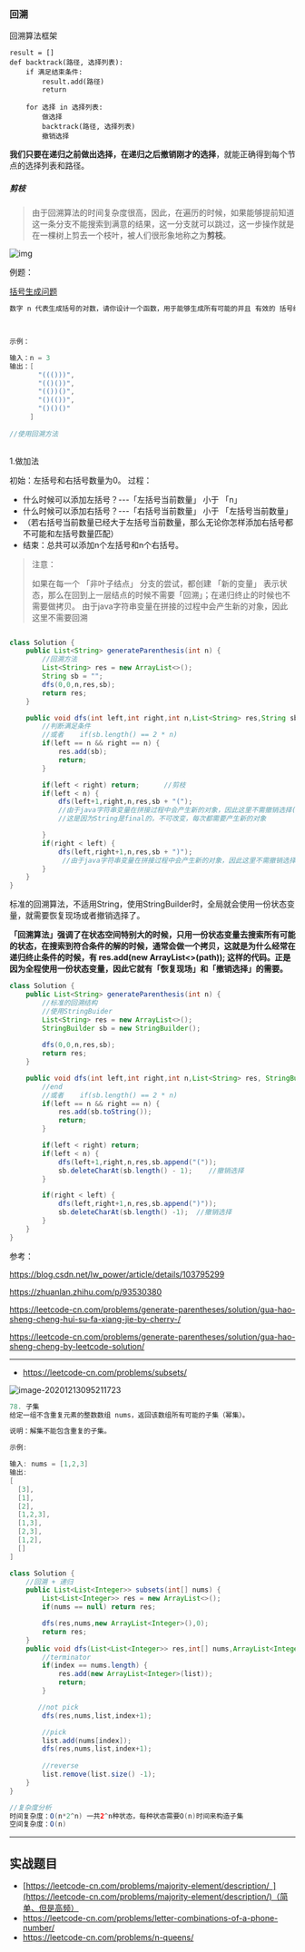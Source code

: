 ### 回溯

回溯算法框架

```text
result = []
def backtrack(路径, 选择列表):
    if 满足结束条件:
        result.add(路径)
        return

    for 选择 in 选择列表:
        做选择
        backtrack(路径, 选择列表)
        撤销选择
```

**我们只要在递归之前做出选择，在递归之后撤销刚才的选择**，就能正确得到每个节点的选择列表和路径。

##### 剪枝

> 由于回溯算法的时间复杂度很高，因此，在遍历的时候，如果能够提前知道这一条分支不能搜索到满意的结果，这一分支就可以跳过，这一步操作就是在一棵树上剪去一个枝叶，被人们很形象地称之为**剪枝**。

![img](https://gitee.com/sunnyzq/my-image-hosting-service/raw/master/img//2020070114210076.png)

例题：

[括号生成问题](https://leetcode-cn.com/problems/generate-parentheses/)

```java
数字 n 代表生成括号的对数，请你设计一个函数，用于能够生成所有可能的并且 有效的 括号组合。

 

示例：

输入：n = 3
输出：[
       "((()))",
       "(()())",
       "(())()",
       "()(())",
       "()()()"
     ]
    
//使用回溯方法
    
```

1.做加法

初始：左括号和右括号数量为0。
过程：

- 什么时候可以添加左括号？---「左括号当前数量」 小于 「n」
- 什么时候可以添加右括号？---「右括号当前数量」 小于 「左括号当前数量」
- （若右括号当前数量已经大于左括号当前数量，那么无论你怎样添加右括号都不可能和左括号数量匹配）
- 结束：总共可以添加n个左括号和n个右括号。

> 注意：
>
> 如果在每一个 「非叶子结点」 分支的尝试，都创建 「新的变量」 表示状态，那么在回到上一层结点的时候不需要「回溯」；在递归终止的时候也不需要做拷贝。
> 由于java字符串变量在拼接的过程中会产生新的对象，因此这里不需要回溯

```java

class Solution {
    public List<String> generateParenthesis(int n) {
        //回溯方法
        List<String> res = new ArrayList<>();
        String sb = "";
        dfs(0,0,n,res,sb);
        return res;
    }

    public void dfs(int left,int right,int n,List<String> res,String sb) {
        //判断满足条件
        //或者    if(sb.length() == 2 * n)
        if(left == n && right == n) {
            res.add(sb);
            return;
        }

        if(left < right) return;      //剪枝
        if(left < n) {
            dfs(left+1,right,n,res,sb + "(");     
            //由于java字符串变量在拼接过程中会产生新的对象，因此这里不需撤销选择(回溯)
            //这是因为String是final的，不可改变，每次都需要产生新的对象

        }
        if(right < left) {
            dfs(left,right+1,n,res,sb + ")");
             //由于java字符串变量在拼接过程中会产生新的对象，因此这里不需撤销选择(回溯)
        }
    }
}
```

标准的回溯算法，不适用String，使用StringBuilder时，全局就会使用一份状态变量，就需要恢复现场或者撤销选择了。

**「回溯算法」强调了在状态空间特别大的时候，只用一份状态变量去搜索所有可能的状态，在搜索到符合条件的解的时候，通常会做一个拷贝，这就是为什么经常在递归终止条件的时候，有 res.add(new ArrayList<>(path)); 这样的代码。正是因为全程使用一份状态变量，因此它就有「恢复现场」和「撤销选择」的需要。**

```java
class Solution {
    public List<String> generateParenthesis(int n) {
        //标准的回溯结构
        //使用StringBuider  
        List<String> res = new ArrayList<>();
        StringBuilder sb = new StringBuilder();
        
        dfs(0,0,n,res,sb);
        return res;
    }

    public void dfs(int left,int right,int n,List<String> res, StringBuilder sb) {
        //end
        //或者    if(sb.length() == 2 * n)
        if(left == n && right == n) {
            res.add(sb.toString());
            return;
        }

        if(left < right) return;
        if(left < n) {
            dfs(left+1,right,n,res,sb.append("("));
            sb.deleteCharAt(sb.length() - 1);    //撤销选择
        }

        if(right < left) {
            dfs(left,right+1,n,res,sb.append(")"));
            sb.deleteCharAt(sb.length() -1);  //撤销选择
        }
    }
}
```



参考：

https://blog.csdn.net/lw_power/article/details/103795299

https://zhuanlan.zhihu.com/p/93530380

https://leetcode-cn.com/problems/generate-parentheses/solution/gua-hao-sheng-cheng-hui-su-fa-xiang-jie-by-cherry-/

https://leetcode-cn.com/problems/generate-parentheses/solution/gua-hao-sheng-cheng-by-leetcode-solution/

------------

- https://leetcode-cn.com/problems/subsets/

![image-20201213095211723](https://gitee.com/sunnyzq/my-image-hosting-service/raw/master/img//image-20201213095211723.png)

```java
78. 子集
给定一组不含重复元素的整数数组 nums，返回该数组所有可能的子集（幂集）。

说明：解集不能包含重复的子集。

示例:

输入: nums = [1,2,3]
输出:
[
  [3],
  [1],
  [2],
  [1,2,3],
  [1,3],
  [2,3],
  [1,2],
  []
]

```

```java
class Solution {
    //回溯 + 递归
    public List<List<Integer>> subsets(int[] nums) {
        List<List<Integer>> res = new ArrayList<>();
        if(nums == null) return res;

        dfs(res,nums,new ArrayList<Integer>(),0);
        return res;
    }
    public void dfs(List<List<Integer>> res,int[] nums,ArrayList<Integer> list,int index) {
        //terminator
        if(index == nums.length) {
            res.add(new ArrayList<Integer>(list));
            return;
        }

       //not pick
        dfs(res,nums,list,index+1);

        //pick
        list.add(nums[index]);
        dfs(res,nums,list,index+1);
 
        //reverse
        list.remove(list.size() -1);
    }
}

//复杂度分析
时间复杂度：O(n*2^n) 一共2^n种状态，每种状态需要O(n)时间来构造子集
空间复杂度：O(n)


```



----

## 实战题目

- [https://leetcode-cn.com/problems/majority-element/description/ ](https://leetcode-cn.com/problems/majority-element/description/)（简单、但是高频）
- https://leetcode-cn.com/problems/letter-combinations-of-a-phone-number/
- https://leetcode-cn.com/problems/n-queens/

